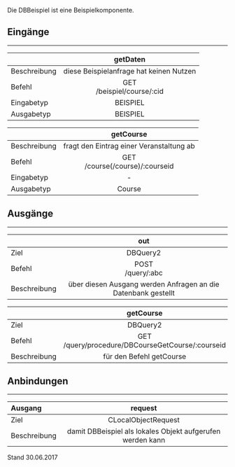<!--
  - @file de.md
  -
  - @license http://www.gnu.org/licenses/gpl-3.0.html GPL version 3
  -
  - @package OSTEPU (https://github.com/ostepu/ostepu-core)
  - @since 0.3.5
  -
  - @author Till Uhlig <till.uhlig@student.uni-halle.de>
  - @date 2015
  -
 -->

Die DBBeispiel ist eine Beispielkomponente.

## Eingänge
---------------

||getDaten|
| :----------- |:-----: |
|Beschreibung| diese Beispielanfrage hat keinen Nutzen|
|Befehl| GET<br>/beispiel/course/:cid|
|Eingabetyp| BEISPIEL|
|Ausgabetyp| BEISPIEL|

||getCourse|
| :----------- |:-----: |
|Beschreibung| fragt den Eintrag einer Veranstaltung ab|
|Befehl| GET<br>/course(/course)/:courseid|
|Eingabetyp| -|
|Ausgabetyp| Course|


## Ausgänge
---------------

||out|
| :----------- |:-----: |
|Ziel| DBQuery2|
|Befehl| POST<br>/query/:abc|
|Beschreibung| über diesen Ausgang werden Anfragen an die Datenbank gestellt|

||getCourse|
| :----------- |:-----: |
|Ziel| DBQuery2|
|Befehl| GET<br>/query/procedure/DBCourseGetCourse/:courseid|
|Beschreibung| für den Befehl getCourse|


## Anbindungen
---------------

|Ausgang|request|
| :----------- |:-----: |
|Ziel| CLocalObjectRequest|
|Beschreibung| damit DBBeispiel als lokales Objekt aufgerufen werden kann|


Stand 30.06.2017
